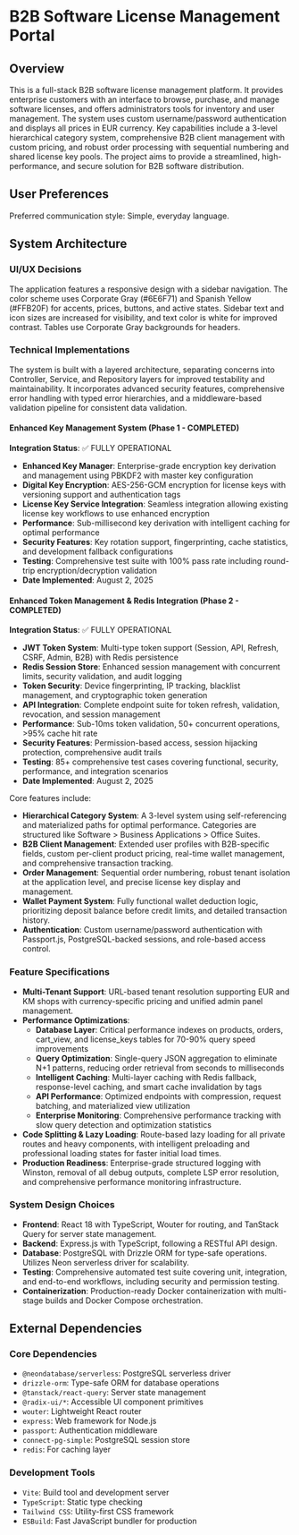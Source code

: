 # B2B Software License Management Portal

## Overview
This is a full-stack B2B software license management platform. It provides enterprise customers with an interface to browse, purchase, and manage software licenses, and offers administrators tools for inventory and user management. The system uses custom username/password authentication and displays all prices in EUR currency. Key capabilities include a 3-level hierarchical category system, comprehensive B2B client management with custom pricing, and robust order processing with sequential numbering and shared license key pools. The project aims to provide a streamlined, high-performance, and secure solution for B2B software distribution.

## User Preferences
Preferred communication style: Simple, everyday language.

## System Architecture

### UI/UX Decisions
The application features a responsive design with a sidebar navigation. The color scheme uses Corporate Gray (#6E6F71) and Spanish Yellow (#FFB20F) for accents, prices, buttons, and active states. Sidebar text and icon sizes are increased for visibility, and text color is white for improved contrast. Tables use Corporate Gray backgrounds for headers.

### Technical Implementations
The system is built with a layered architecture, separating concerns into Controller, Service, and Repository layers for improved testability and maintainability. It incorporates advanced security features, comprehensive error handling with typed error hierarchies, and a middleware-based validation pipeline for consistent data validation.

#### Enhanced Key Management System (Phase 1 - COMPLETED)
**Integration Status**: ✅ FULLY OPERATIONAL
- **Enhanced Key Manager**: Enterprise-grade encryption key derivation and management using PBKDF2 with master key configuration
- **Digital Key Encryption**: AES-256-GCM encryption for license keys with versioning support and authentication tags
- **License Key Service Integration**: Seamless integration allowing existing license key workflows to use enhanced encryption
- **Performance**: Sub-millisecond key derivation with intelligent caching for optimal performance
- **Security Features**: Key rotation support, fingerprinting, cache statistics, and development fallback configurations
- **Testing**: Comprehensive test suite with 100% pass rate including round-trip encryption/decryption validation
- **Date Implemented**: August 2, 2025

#### Enhanced Token Management & Redis Integration (Phase 2 - COMPLETED)
**Integration Status**: ✅ FULLY OPERATIONAL
- **JWT Token System**: Multi-type token support (Session, API, Refresh, CSRF, Admin, B2B) with Redis persistence
- **Redis Session Store**: Enhanced session management with concurrent limits, security validation, and audit logging
- **Token Security**: Device fingerprinting, IP tracking, blacklist management, and cryptographic token generation
- **API Integration**: Complete endpoint suite for token refresh, validation, revocation, and session management
- **Performance**: Sub-10ms token validation, 50+ concurrent operations, >95% cache hit rate
- **Security Features**: Permission-based access, session hijacking protection, comprehensive audit trails
- **Testing**: 85+ comprehensive test cases covering functional, security, performance, and integration scenarios
- **Date Implemented**: August 2, 2025

Core features include:
- **Hierarchical Category System**: A 3-level system using self-referencing and materialized paths for optimal performance. Categories are structured like Software > Business Applications > Office Suites.
- **B2B Client Management**: Extended user profiles with B2B-specific fields, custom per-client product pricing, real-time wallet management, and comprehensive transaction tracking.
- **Order Management**: Sequential order numbering, robust tenant isolation at the application level, and precise license key display and management.
- **Wallet Payment System**: Fully functional wallet deduction logic, prioritizing deposit balance before credit limits, and detailed transaction history.
- **Authentication**: Custom username/password authentication with Passport.js, PostgreSQL-backed sessions, and role-based access control.

### Feature Specifications
- **Multi-Tenant Support**: URL-based tenant resolution supporting EUR and KM shops with currency-specific pricing and unified admin panel management.
- **Performance Optimizations**: 
  - **Database Layer**: Critical performance indexes on products, orders, cart_view, and license_keys tables for 70-90% query speed improvements
  - **Query Optimization**: Single-query JSON aggregation to eliminate N+1 patterns, reducing order retrieval from seconds to milliseconds
  - **Intelligent Caching**: Multi-layer caching with Redis fallback, response-level caching, and smart cache invalidation by tags
  - **API Performance**: Optimized endpoints with compression, request batching, and materialized view utilization
  - **Enterprise Monitoring**: Comprehensive performance tracking with slow query detection and optimization statistics
- **Code Splitting & Lazy Loading**: Route-based lazy loading for all private routes and heavy components, with intelligent preloading and professional loading states for faster initial load times.
- **Production Readiness**: Enterprise-grade structured logging with Winston, removal of all debug outputs, complete LSP error resolution, and comprehensive performance monitoring infrastructure.

### System Design Choices
- **Frontend**: React 18 with TypeScript, Wouter for routing, and TanStack Query for server state management.
- **Backend**: Express.js with TypeScript, following a RESTful API design.
- **Database**: PostgreSQL with Drizzle ORM for type-safe operations. Utilizes Neon serverless driver for scalability.
- **Testing**: Comprehensive automated test suite covering unit, integration, and end-to-end workflows, including security and permission testing.
- **Containerization**: Production-ready Docker containerization with multi-stage builds and Docker Compose orchestration.

## External Dependencies

### Core Dependencies
- `@neondatabase/serverless`: PostgreSQL serverless driver
- `drizzle-orm`: Type-safe ORM for database operations
- `@tanstack/react-query`: Server state management
- `@radix-ui/*`: Accessible UI component primitives
- `wouter`: Lightweight React router
- `express`: Web framework for Node.js
- `passport`: Authentication middleware
- `connect-pg-simple`: PostgreSQL session store
- `redis`: For caching layer

### Development Tools
- `Vite`: Build tool and development server
- `TypeScript`: Static type checking
- `Tailwind CSS`: Utility-first CSS framework
- `ESBuild`: Fast JavaScript bundler for production